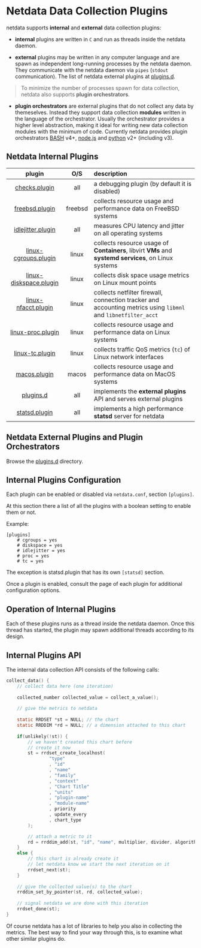 # Netdata Data Collection Plugins

netdata supports **internal** and **external** data collection plugins:

- **internal** plugins are written in `C` and run as threads inside the netdata daemon.

- **external** plugins may be written in any computer language and are spawn as independent long-running processes by the netdata daemon.
   They communicate with the netdata daemon via `pipes` (`stdout` communication). The list of netdata external plugins at [plugins.d](plugins.d/).

> To minimize the number of processes spawn for data collection, netdata also supports **plugin orchestrators**.

- **plugin orchestrators** are external plugins that do not collect any data by themeselves.
   Instead they support data collection **modules** written in the language of the orchestrator.
   Usually the orchestrator provides a higher level abstraction, making it ideal for writing new
   data collection modules with the minimum of code. Currently netdata provides plugin orchestrators
   [BASH](plugins.d/charts.d.plugin) v4+, [node.js](plugins.d/node.d.plugin) and
   [python](plugins.d/python.d.plugin) v2+ (including v3).

## Netdata Internal Plugins

plugin|O/S|description
:---:|:---:|:---
[checks.plugin](checks.plugin/)|all|a debugging plugin (by default it is disabled)
[freebsd.plugin](freebsd.plugin/)|freebsd|collects resource usage and performance data on FreeBSD systems
[idlejitter.plugin](idlejitter.plugin/)|all|measures CPU latency and jitter on all operating systems
[linux-cgroups.plugin](linux-cgroups.plugin/)|linux|collects resource usage of **Containers**, libvirt **VMs** and **systemd services**, on Linux systems
[linux-diskspace.plugin](linux-diskspace.plugin/)|linux|collects disk space usage metrics on Linux mount points
[linux-nfacct.plugin](linux-nfacct.plugin/)|linux|collects netfilter firewall, connection tracker and accounting metrics using `libmnl` and `libnetfilter_acct`
[linux-proc.plugin](linux-proc.plugin/)|linux|collects resource usage and performance data on Linux systems
[linux-tc.plugin](linux-tc.plugin/)|linux|collects traffic QoS metrics (`tc`) of Linux network interfaces
[macos.plugin](macos.plugin/)|macos|collects resource usage and performance data on MacOS systems
[plugins.d](plugins.d/)|all|implements the **external plugins** API and serves external plugins
[statsd.plugin](statsd.plugin/)|all|implements a high performance **statsd** server for netdata

## Netdata External Plugins and Plugin Orchestrators

Browse the [plugins.d](plugins.d/) directory.

## Internal Plugins Configuration

Each plugin can be enabled or disabled via `netdata.conf`, section `[plugins]`.

At this section there a list of all the plugins with a boolean setting to enable them or not. 

Example:

```
[plugins]
	# cgroups = yes
	# diskspace = yes
	# idlejitter = yes
	# proc = yes
	# tc = yes
```

The exception is statsd.plugin that has its own `[statsd]` section.

Once a plugin is enabled, consult the page of each plugin for additional configuration options.

## Operation of Internal Plugins

Each of these plugins runs as a thread inside the netdata daemon.
Once this thread has started, the plugin may spawn additional threads according to its design.

## Internal Plugins API

The internal data collection API consists of the following calls:

```c
collect_data() {
    // collect data here (one iteration)
    
    collected_number collected_value = collect_a_value();
    
    // give the metrics to netdata
    
    static RRDSET *st = NULL; // the chart
    static RRDDIM *rd = NULL; // a dimension attached to this chart
    
    if(unlikely(!st)) {
        // we haven't created this chart before
        // create it now
        st = rrdset_create_localhost(
                "type"
                , "id"
                , "name"
                , "family"
                , "context"
                , "Chart Title"
                , "units"
                , "plugin-name"
                , "module-name"
                , priority
                , update_every
                , chart_type
        );

        // attach a metric to it
        rd = rrddim_add(st, "id", "name", multiplier, divider, algorithm);
    }
    else {
        // this chart is already create it
        // let netdata know we start the next iteration on it
        rrdset_next(st);
    }
    
    // give the collected value(s) to the chart
    rrddim_set_by_pointer(st, rd, collected_value);
    
    // signal netdata we are done with this iteration
    rrdset_done(st);
}
```

Of course netdata has a lot of libraries to help you also in collecting the metrics.
The best way to find your way through this, is to examine what other similar plugins do.